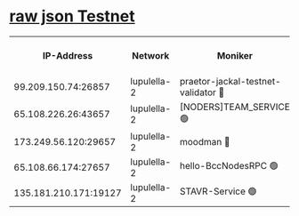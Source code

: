 [raw json Testnet](https://rpc-check.jaclalt.stavr.tech/jaclalt/rpc-jaclalt-result.json)
=

<table><tr><th>IP-Address</th><th>Network</th><th>Moniker</th><th>Latest Block Height</th><th>Earliest Block Height</th><th>Catching Up</th><th>Tx Index</th><th>Voting Power</th><th>Scan Time</th></tr><tr><td>99.209.150.74:26857</td><td>lupulella-2</td><td>praetor-jackal-testnet-validator 🔴</td><td>6426833</td><td>6247155</td><td>False</td><td>on</td><td>91</td><td>2024-01-29T22:47:38.917142631UTC</td></tr><tr><td>65.108.226.26:43657</td><td>lupulella-2</td><td>[NODERS]TEAM_SERVICE 🟢</td><td>6426835</td><td>6282001</td><td>False</td><td>on</td><td>0</td><td>2024-01-29T22:47:48.203063610UTC</td></tr><tr><td>173.249.56.120:29657</td><td>lupulella-2</td><td>moodman 🔴</td><td>6426834</td><td>6326834</td><td>False</td><td>off</td><td>940134</td><td>2024-01-29T22:47:47.860424173UTC</td></tr><tr><td>65.108.66.174:27657</td><td>lupulella-2</td><td>hello-BccNodesRPC 🟢</td><td>6426834</td><td>6394001</td><td>False</td><td>on</td><td>0</td><td>2024-01-29T22:47:45.511829801UTC</td></tr><tr><td>135.181.210.171:19127</td><td>lupulella-2</td><td>STAVR-Service 🟢</td><td>6426833</td><td>6423001</td><td>False</td><td>on</td><td>0</td><td>2024-01-29T22:47:38.256435737UTC</td></tr></table>
